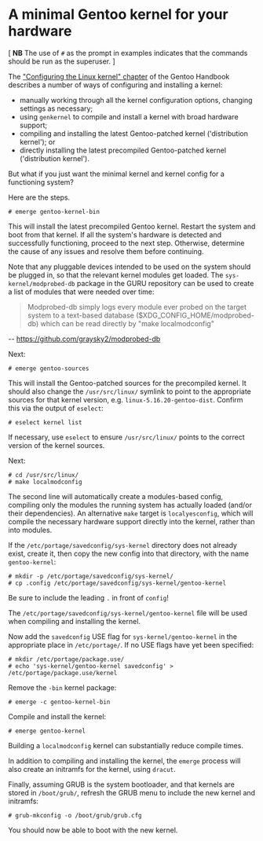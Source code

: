 # A minimal Gentoo kernel for your hardware

[ **NB** The use of `#` as the prompt in examples indicates that the commands should be run as the superuser. ]

The ["Configuring the Linux kernel" chapter](https://wiki.gentoo.org/wiki/Handbook:AMD64/Installation/Kernel) of the Gentoo Handbook describes a number of ways of configuring and installing a kernel:

* manually working through all the kernel configuration options, changing settings as necessary;
* using `genkernel` to compile and install a kernel with broad hardware support;
* compiling and installing the latest Gentoo-patched kernel ('distribution kernel'); or
* directly installing the latest precompiled Gentoo-patched kernel ('distribution kernel').

But what if you just want the minimal kernel and kernel config for a functioning system?

Here are the steps.

```
# emerge gentoo-kernel-bin
```

This will install the latest precompiled Gentoo kernel. Restart the system and boot from that kernel. If all the system's hardware is detected and successfully functioning, proceed to the next step. Otherwise, determine the cause of any issues and resolve them before continuing.

Note that any pluggable devices intended to be used on the system should be plugged in, so that the relevant kernel modules get loaded. The `sys-kernel/modprobed-db` package in the GURU repository can be used to create a list of modules that were needed over time:

> Modprobed-db simply logs every module ever probed on the target system to a text-based database ($XDG_CONFIG_HOME/modprobed-db) which can be read directly by "make localmodconfig"

-- https://github.com/graysky2/modprobed-db

Next:

```
# emerge gentoo-sources
```

This will install the Gentoo-patched sources for the precompiled kernel. It should also change the `/usr/src/linux/` symlink to point to the appropriate sources for that kernel version, e.g. `linux-5.16.20-gentoo-dist`. Confirm this via the output of `eselect`:

```
# eselect kernel list
```

If necessary, use `eselect` to ensure `/usr/src/linux/` points to the correct version of the kernel sources.

Next:

```
# cd /usr/src/linux/
# make localmodconfig
```

The second line will automatically create a modules-based config, compiling only the modules the running system has actually loaded (and/or their dependencies). An alternative `make` target is `localyesconfig`, which will compile the necessary hardware support directly into the kernel, rather than into modules.

If the `/etc/portage/savedconfig/sys-kernel` directory does not already exist, create it, then copy the new config into that directory, with the name `gentoo-kernel`:

```
# mkdir -p /etc/portage/savedconfig/sys-kernel/
# cp .config /etc/portage/savedconfig/sys-kernel/gentoo-kernel
```

Be sure to include the leading `.` in front of `config`!

The `/etc/portage/savedconfig/sys-kernel/gentoo-kernel` file will be used when compiling and installing the kernel.

Now add the `savedconfig` USE flag for `sys-kernel/gentoo-kernel` in the appropriate place in `/etc/portage/`. If no USE flags have yet been specified:

```
# mkdir /etc/portage/package.use/
# echo 'sys-kernel/gentoo-kernel savedconfig' > /etc/portage/package.use/kernel
```

Remove the `-bin` kernel package:

```
# emerge -c gentoo-kernel-bin
```

Compile and install the kernel:

```
# emerge gentoo-kernel
```

Building a `localmodconfig` kernel can substantially reduce compile times.

In addition to compiling and installing the kernel, the `emerge` process will also create an initramfs for the kernel, using `dracut`.

Finally, assuming GRUB is the system bootloader, and that kernels are stored in `/boot/grub/`, refresh the GRUB menu to include the new kernel and initramfs:

```
# grub-mkconfig -o /boot/grub/grub.cfg
```

You should now be able to boot with the new kernel.
